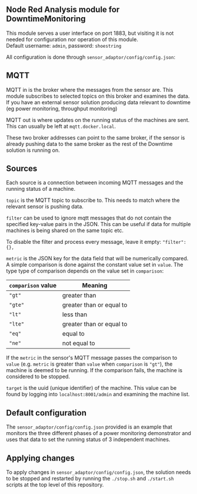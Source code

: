 ## Node Red Analysis module for DowntimeMonitoring

This module serves a user interface on port 1883, but visiting it is not needed for configuration nor operation of this module.  
Default username: `admin`, password: `shoestring`

All configuration is done through `sensor_adaptor/config/config.json`:

## MQTT

MQTT in is the broker where the messages from the sensor are. This module subscribes to selected topics on this broker and examines the data. If you have an external sensor solution producing data relevant to downtime (eg power monitoring, throughput monitoring) 

MQTT out is where updates on the running status of the machines are sent. This can usually be left at `mqtt.docker.local`.

These two broker addresses can point to the same broker, if the sensor is already pushing data to the same broker as the rest of the Downtime solution is running on. 


## Sources

Each source is a connection between incoming MQTT messages and the running status of a machine.

`topic` is the MQTT topic to subscribe to. This needs to match where the relevant sensor is pushing data.

`filter` can be used to ignore mqtt messages that do not contain the specified key-value pairs in the JSON. This can be useful if data for multiple machines is being shared on the same topic etc. 

To disable the filter and process every message, leave it empty: `"filter": {},`

`metric` is the JSON key for the data field that will be numerically compared. A simple comparison is done against the constant value set in `value`. The type type of comparison depends on the value set in `comparison`: 

| `comparison` value | Meaning |
|---|---|
| `"gt"` | greater than |
| `"gte"` | greater than or equal to |
| `"lt"` | less than |
| `"lte"` | greater than or equal to |
| `"eq"` | equal to |
| `"ne"` | not equal to |

If the `metric` in the sensor's MQTT message passes the comparison to `value` (e.g. `metric` is greater than `value` when `comparison` is `"gt"`), the machine is deemed to be running. If the comparison fails, the machine is considered to be stopped. 

`target` is the uuid (unique identifier) of the machine. This value can be found by logging into `localhost:8001/admin` and examining the machine list.

## Default configuration

The `sensor_adaptor/config/config.json` provided is an example that monitors the three different phases of a power monitoring demonstrator and uses that data to set the running status of 3 independent machines.

## Applying changes
To apply changes in `sensor_adaptor/config/config.json`, the solution needs to be stopped and restarted by running the `./stop.sh` and `./start.sh` scripts at the top level of this repository.
